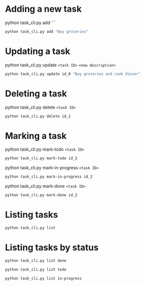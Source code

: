 # Adding a new task
python task_cli.py add ``<description>`
```bash
python task_cli.py add "Buy groceries"
```

# Updating a task
python task_cli.py update `<task ID>` `<new description>` 
```bash
python task_cli.py update id_0 "Buy groceries and cook dinner"
```

# Deleting a task
python task_cli.py delete `<task ID>` 
```bash
python task_cli.py delete id_1
```

# Marking a task
python task_cli.py mark-todo `<task ID>`
```bash
python task_cli.py mark-todo id_2
```

python task_cli.py mark-in-progress `<task ID>`
```bash
python task_cli.py mark-in-progress id_2
```

python task_cli.py mark-done `<task ID>`
```bash
python task_cli.py mark-done id_2
```

# Listing tasks
```bash
python task_cli.py list
```

# Listing tasks by status
```bash
python task_cli.py list done
```
```bash
python task_cli.py list todo
```
```bash
python task_cli.py list in-progress
```